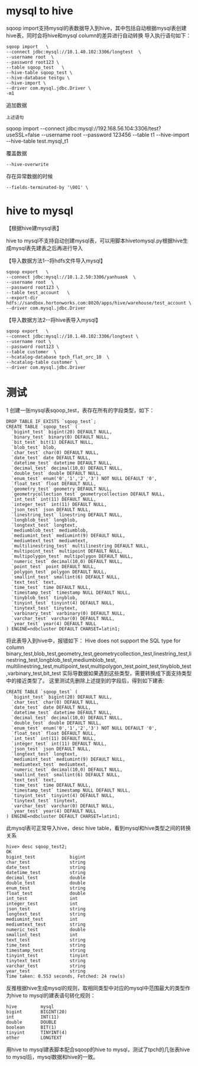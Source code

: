 # mysql to hive
sqoop import支持mysql的表数据导入到hive，其中包括自动根据mysql表创建hive表，同时会将hive和mysql column的差异进行自动转换
导入执行语句如下：
```shell
sqoop import   \
--connect jdbc:mysql://10.1.40.102:3306/longtest  \
--username root  \
--password root123 \
--table sqoop_test   \
--hive-table sqoop_test \
--hive-database testgu \
--hive-import \
--driver com.mysql.jdbc.Driver \
-m1
```
追加数据
```shell
上述语句
```
sqoop import --connect jdbc:mysql://192.168.56.104:3306/test?useSSL=false --username root --password 123456 --table t1 --hive-import --hive-table test.mysql_t1

覆盖数据
```shell
--hive-overwrite 
```

存在异常数据的时候
```shell
--fields-terminated-by '\001' \
```

# hive to mysql

【根据hive建mysql表】

hive to mysql不支持自动创建mysql表，可以用脚本hivetomysql.py根据hive生成mysql表先建表之后再进行导入

【导入数据方法1--将hdfs文件导入mysql】
```shell
sqoop export   \
--connect jdbc:mysql://10.1.2.50:3306/yanhuaok  \
--username root  \
--password root123 \
--table test_account   \
--export-dir hdfs://sandbox.hortonworks.com:8020/apps/hive/warehouse/test_account \
--driver com.mysql.jdbc.Driver 
```
【导入数据方法2--将hive表导入mysql】
```shell
sqoop export   \
--connect jdbc:mysql://10.1.40.102:3306/longtest \
--username root \
--password root123 \
--table customer  \
--hcatalog-database tpch_flat_orc_10  \
--hcatalog-table customer \
--driver com.mysql.jdbc.Driver 
```

# 测试
1 创建一张mysql表sqoop_test，表存在所有的字段类型，如下：
```shell
DROP TABLE IF EXISTS `sqoop_test`;
CREATE TABLE `sqoop_test` (
  `bigint_test` bigint(20) DEFAULT NULL,
  `binary_test` binary(0) DEFAULT NULL,
  `bit_test` bit(1) DEFAULT NULL,
  `blob_test` blob,
  `char_test` char(0) DEFAULT NULL,
  `date_test` date DEFAULT NULL,
  `datetime_test` datetime DEFAULT NULL,
  `decimal_test` decimal(10,0) DEFAULT NULL,
  `double_test` double DEFAULT NULL,
  `enum_test` enum('0','1','2','3') NOT NULL DEFAULT '0',
  `float_test` float DEFAULT NULL,
  `geometry_test` geometry DEFAULT NULL,
  `geometrycollection_test` geometrycollection DEFAULT NULL,
  `int_test` int(11) DEFAULT NULL,
  `integer_test` int(11) DEFAULT NULL,
  `json_test` json DEFAULT NULL,
  `linestring_test` linestring DEFAULT NULL,
  `longblob_test` longblob,
  `longtext_test` longtext,
  `mediumblob_test` mediumblob,
  `mediumint_test` mediumint(9) DEFAULT NULL,
  `mediumtext_test` mediumtext,
  `multilinestring_test` multilinestring DEFAULT NULL,
  `multipoint_test` multipoint DEFAULT NULL,
  `multipolygon_test` multipolygon DEFAULT NULL,
  `numeric_test` decimal(10,0) DEFAULT NULL,
  `point_test` point DEFAULT NULL,
  `polygon_test` polygon DEFAULT NULL,
  `smallint_test` smallint(6) DEFAULT NULL,
  `text_test` text,
  `time_test` time DEFAULT NULL,
  `timestamp_test` timestamp NULL DEFAULT NULL,
  `tinyblob_test` tinyblob,
  `tinyint_test` tinyint(4) DEFAULT NULL,
  `tinytext_test` tinytext,
  `varbinary_test` varbinary(0) DEFAULT NULL,
  `varchar_test` varchar(0) DEFAULT NULL,
  `year_test` year(4) DEFAULT NULL
) ENGINE=ndbcluster DEFAULT CHARSET=latin1;
```
将此表导入到hive中，报错如下：
Hive does not support the SQL type for column binary_test,blob_test,geometry_test,geometrycollection_test,linestring_test,linestring_test,longblob_test,mediumblob_test,  multilinestring_test,multipoint_test,multipolygon_test,point_test,tinyblob_test,varbinary_test,bit_test
实际导数据如果遇到这些类型，需要转换成下面支持类型中的接近类型了。
这里测试先删除上述提到的字段后，得到如下建表:
```shell
CREATE TABLE `sqoop_test` (
  `bigint_test` bigint(20) DEFAULT NULL,
  `char_test` char(0) DEFAULT NULL,
  `date_test` date DEFAULT NULL,
  `datetime_test` datetime DEFAULT NULL,
  `decimal_test` decimal(10,0) DEFAULT NULL,
  `double_test` double DEFAULT NULL,
  `enum_test` enum('0','1','2','3') NOT NULL DEFAULT '0',
  `float_test` float DEFAULT NULL,
  `int_test` int(11) DEFAULT NULL,
  `integer_test` int(11) DEFAULT NULL,
  `json_test` json DEFAULT NULL,
  `longtext_test` longtext,
  `mediumint_test` mediumint(9) DEFAULT NULL,
  `mediumtext_test` mediumtext,
  `numeric_test` decimal(10,0) DEFAULT NULL,
  `smallint_test` smallint(6) DEFAULT NULL,
  `text_test` text,
  `time_test` time DEFAULT NULL,
  `timestamp_test` timestamp NULL DEFAULT NULL,
  `tinyint_test` tinyint(4) DEFAULT NULL,
  `tinytext_test` tinytext,
  `varchar_test` varchar(0) DEFAULT NULL,
  `year_test` year(4) DEFAULT NULL
) ENGINE=ndbcluster DEFAULT CHARSET=latin1;
```
此mysql表可正常导入hive，desc hive table，看到mysql和hive类型之间的转换关系
```shell
hive> desc sqoop_test2;
OK
bigint_test         	bigint
char_test           	string
date_test           	string
datetime_test       	string
decimal_test        	double
double_test         	double
enum_test           	string
float_test          	double
int_test            	int
integer_test        	int
json_test           	string
longtext_test       	string
mediumint_test      	int
mediumtext_test     	string
numeric_test        	double
smallint_test       	int
text_test           	string
time_test           	string
timestamp_test      	string
tinyint_test        	tinyint
tinytext_test       	string
varchar_test        	string
year_test           	string
Time taken: 0.553 seconds, Fetched: 24 row(s)
```
反推根据hive生成mysql的规则，取相同类型中对应的mysql中范围最大的类型作为hive to mysql的建表语句转化规则：
```shell
hive         mysql
bigint       BIGINT(20)
int          INT(11) 
double       DOUBLE
boolean      BIT(1)
tinyint      TINYINT(4)
other        LONGTEXT
```
用hive to mysql建表脚本配合sqoop的hive to mysql，测试了tpch的几张表hive to mysql后，mysql数据和hive的一致。
